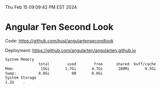 Thu Feb 15 09:09:42 PM EST 2024

# Angular Ten Second Look

Code: https://github.com/kusl/angulartensecondlook

Deployment: https://github.com/angularten/angularten.github.io

```bash
System Memory
               total        used        free      shared  buff/cache   available
Mem:            15Gi       1.7Gi       4.7Gi       280Mi       9.5Gi        13Gi
Swap:          8.0Gi          0B       8.0Gi
System Storage
1.2G	.
```
```bash
